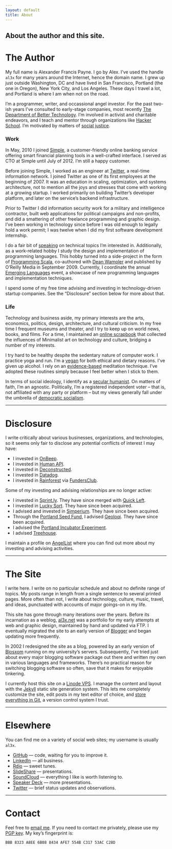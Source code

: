 ```yaml
---
layout: default
title: About
---
```


<h2 class="intro">About the author and this site.</h2>

The Author
==========

My full name is Alexander Francis Payne. I go by Alex. I’ve used the handle `al3x` for many years around the Internet, hence the domain name. I grew up just outside Washington, DC and have lived in San Francisco, Portland (the one in Oregon), New York City, and Los Angeles. These days I travel a lot, and Portland is where I am when not on the road.

I’m a programmer, writer, and occassional angel investor. For the past two-ish years I’ve consulted to early-stage companies, most recently [The Department of Better Technology](http://dobt.co/). I’m involved in activist and charitable endeavors, and I teach and mentor through organizations like [Hacker School](https://www.hackerschool.com/). I’m motivated by matters of [social justice](http://en.wikipedia.org/wiki/Social_justice).


### Work

In May, 2010 I joined [Simple](https://www.simple.com/), a customer-friendly online banking service offering smart financial planning tools in a well-crafted interface. I served as CTO at Simple until July of 2012. I’m still a happy customer.

Before joining Simple, I worked as an engineer at [Twitter](https://twitter.com), a real-time information network. I joined Twitter as one of its first employees at the beginning of 2007. It was an education in scaling, optimization, and systems architecture, not to mention all the joys and stresses that come with working at a growing startup. I worked primarily on building Twitter’s developer platform, and later on the service’s backend infrastructure.

Prior to Twitter I did information security work for a military and intelligence contractor, built web applications for political campaigns and non-profits, and did a smattering of other freelance programming and graphic design. I’ve been working in technology since before I was old enough to legally hold a work permit; I was twelve when I did my first software development internship.

I do a fair bit of [speaking](https://al3x.net/books_talks.html) on technical topics I’m interested in. Additionally, as a work-related hobby I study the design and implementation of programming languages. This hobby turned into a side-project in the form of [Programming Scala](http://oreilly.com/catalog/9780596155964), co-authored with [Dean Wampler](http://deanwampler.com/) and published by O’Reilly Media in September 2009. Currently, I coordinate the annual [Emerging Languages](http://emerginglangs.com/) event, a showcase of new programming languages and implementation techniques.

I spend some of my free time advising and investing in technology-driven startup companies. See the “Disclosure” section below for more about that.

### Life

Technology and business aside, my primary interests are the arts, economics, politics, design, architecture, and cultural criticism. In my free time I frequent museums and theater, and I try to keep up on world news, books, and films. For a time, I maintained an [online scrapbook](http://minima.soup.io/) that collected the influences of Minimalist art on technology and culture, bridging a number of my interests.

I try hard to be healthy despite the sedentary nature of computer work. I practice yoga and run. I’m a [vegan](https://en.wikipedia.org/wiki/Veganism) for both ethical and dietary reasons. I've given up alcohol. I rely on an [evidence-based](http://www.ncbi.nlm.nih.gov/pubmed/17958117) meditation technique. I’ve adopted these routines simply because I feel better when I stick to them.

In terms of social ideology, I identify as a [secular humanist](https://en.wikipedia.org/wiki/Secular_Humanism). On matters of faith, I’m an agnostic. Politically, I’m a registered independent voter – that is, not affiliated with any party or platform – but my views generally fall under the umbrella of [democratic socialism](http://en.wikipedia.org/wiki/Democratic_socialism).

- - -

Disclosure
==========

I write critically about various businesses, organizations, and technologies, so it seems only fair to disclose any potential conflicts of interest I may have:

-   I invested in [OnBeep](http://onbeep.com/).
-   I invested in [Human API](http://humanapi.co/).
-   I invested in [Deconstructed](http://www.deconstructed.io/).
-   I invested in [Datadog](http://www.datadoghq.com/).
-   I invested in [Rainforest](https://www.rainforestqa.com/) via [FundersClub](http://fundersclub.com/).

Some of my investing and advising relationships are no longer active:

-   I invested in [Sprint.ly](https://sprint.ly/). They have since merged with [Quick Left](http://quickleft.com/).
-   I invested in [Lucky Sort](http://luckysort.com/). They have since been acquired.
-   I advised and invested in [Simperium](https://simperium.com/). They have since been acquired.
-   Through the [Portland Seed Fund](http://portlandseedfund.com/), I advised [Geoloqi](http://geoloqi.com/). They have since been acquired.
-   I advised the [Portland Incubator Experiment](http://www.piepdx.com/).
-   I advised [Treehouse](http://teamtreehouse.com/).

I maintain a profile on [AngelList](https://angel.co/al3xpayne) where you can find out more about my investing and advising activities.

- - -

The Site
========

I write here. I write on no particular schedule and about no definite range of topics. My posts range in length from a single sentence to several printed pages. More often than not, I write about technology, culture, music, travel, and ideas, punctuated with accounts of major goings-on in my life.

This site has gone through many iterations over the years. Before its incarnation as a weblog, [al3x.net](https://al3x.net) was a portfolio for my early attempts at web and graphic design, maintained by hand and updated via FTP. I eventually migrated the site to an early version of [Blogger](http://blogger.com) and began updating more frequently.

In 2002 I redesigned the site as a blog, powered by an early version of [Blosxom](http://www.blosxom.com/) running on my university’s servers. Subsequently, I’ve tried just about every major blogging software package out there and written my own in various languages and frameworks. There’s no practical reason for switching blogging software so often, save that it makes for enjoyable tinkering.

I currently host this site on a [Linode VPS](http://www.linode.com/?r=45405878277aa04ee1f1d21394285da6b43f963b). I manage the content and layout with the [Jekyll](http://jekyllrb.com/) static site generation system. This lets me completely customize the site, edit posts in my text editor of choice, and [store everything in Git](https://github.com/al3x/al3x.net), a version control system I trust.

- - -

Elsewhere
=========

You can find me on a variety of social web sites; my username is usually `al3x`.

-   [GitHub](https://github.com/al3x) — code, waiting for you to improve it.
-   [LinkedIn](https://www.linkedin.com/in/alexanderpayne) — all business.
-   [Rdio](http://www.rdio.com/people/al3x/) — sweet tunes.
-   [SlideShare](http://www.slideshare.net/al3x/slideshows) — presentations.
-   [SoundCloud](https://soundcloud.com/al3xpayne) — everything I like is worth listening to.
-   [Speaker Deck](https://speakerdeck.com/al3x) — more presentations.
-   [Twitter](https://twitter.com/al3x) — brief status updates and observations.

- - -

Contact
=======

Feel free to [email me](mailto:al3x@al3x.net). If you need to contact me privately, please use my [PGP key](/al3x.asc). My key’s fingerprint is:

    BBB 8323 A8EE 6B08 8434 AFE7 554B C317 53AC C28D
